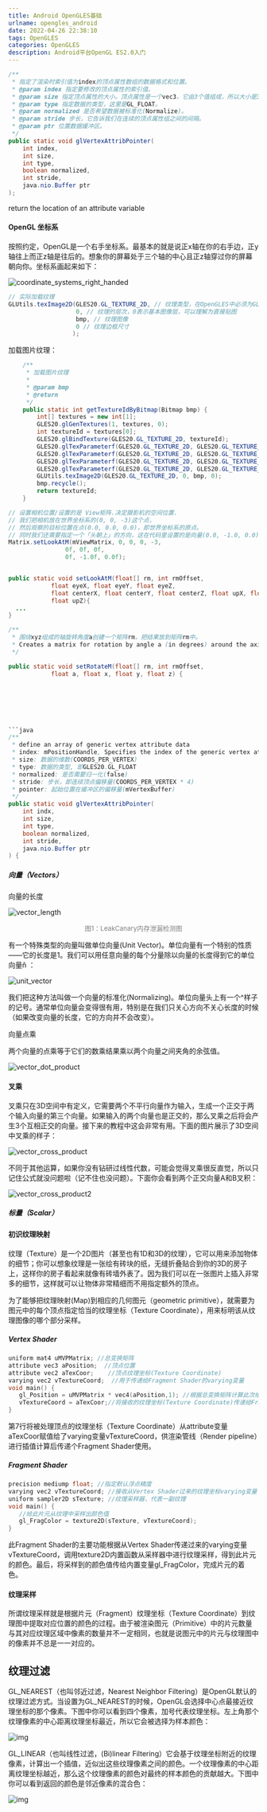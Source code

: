 ```yaml
---
title: Android OpenGLES基础
urlname: opengles_android
date: 2022-04-26 22:38:10
tags: OpenGLES
categories: OpenGLES
description: Android平台OpenGL ES2.0入门
---
```


```java
/**
 * 指定了渲染时索引值为index的顶点属性数组的数据格式和位置。
 * @param index 指定要修改的顶点属性的索引值。
 * @param size 指定顶点属性的大小。顶点属性是一个vec3，它由3个值组成，所以大小是3。
 * @param type 指定数据的类型，这里是GL_FLOAT。
 * @param normalized 是否希望数据被标准化(Normalize)。
 * @param stride 步长，它告诉我们在连续的顶点属性组之间的间隔。
 * @param ptr 位置数据缓冲区。
 */
public static void glVertexAttribPointer(
    int index,
    int size,
    int type,
    boolean normalized,
    int stride,
    java.nio.Buffer ptr
);
```

return the location of an attribute variable

#### OpenGL 坐标系

按照约定，OpenGL是一个右手坐标系。最基本的就是说正x轴在你的右手边，正y轴往上而正z轴是往后的。想象你的屏幕处于三个轴的中心且正z轴穿过你的屏幕朝向你。坐标系画起来如下：

![coordinate_systems_right_handed](http://learnopengl.com/img/getting-started/coordinate_systems_right_handed.png)



```java
// 实际加载纹理
GLUtils.texImage2D(GLES20.GL_TEXTURE_2D, // 纹理类型，在OpenGLES中必须为GL10.GL_TEXTURE_2D
                   0, // 纹理的层次，0表示基本图像层，可以理解为直接贴图
                   bmp, // 纹理图像
                   0 // 纹理边框尺寸
                  );
```



加载图片纹理：

```java
    /**
     * 加载图片纹理
     *
     * @param bmp
     * @return
     */
    public static int getTextureIdByBitmap(Bitmap bmp) {
        int[] textures = new int[1];
        GLES20.glGenTextures(1, textures, 0);
        int textureId = textures[0];
        GLES20.glBindTexture(GLES20.GL_TEXTURE_2D, textureId);
        GLES20.glTexParameterf(GLES20.GL_TEXTURE_2D, GLES20.GL_TEXTURE_MIN_FILTER, GLES20.GL_NEAREST);
        GLES20.glTexParameterf(GLES20.GL_TEXTURE_2D, GLES20.GL_TEXTURE_MAG_FILTER, GLES20.GL_LINEAR);
        GLES20.glTexParameterf(GLES20.GL_TEXTURE_2D, GLES20.GL_TEXTURE_WRAP_S, GLES20.GL_CLAMP_TO_EDGE);
        GLES20.glTexParameterf(GLES20.GL_TEXTURE_2D, GLES20.GL_TEXTURE_WRAP_T, GLES20.GL_CLAMP_TO_EDGE);
        GLUtils.texImage2D(GLES20.GL_TEXTURE_2D, 0, bmp, 0);
        bmp.recycle();
        return textureId;
    }
```



```java
// 设置相机位置/设置的是 View矩阵.决定摄影机的空间位置.
// 我们把相机放在世界坐标系的(0, 0, -3)这个点，
// 然后观察的目标位置在点(0.0, 0.0, 0.0)，即世界坐标系的原点。
// 同时我们还需要指定一个「头朝上」的方向，这在代码里设置的是向量(0.0, -1.0, 0.0)指向「上」的方向。
Matrix.setLookAtM(mViewMatrix, 0, 0, 0, -3,
                0f, 0f, 0f,
                0f, -1.0f, 0.0f);


public static void setLookAtM(float[] rm, int rmOffset,
            float eyeX, float eyeY, float eyeZ,
            float centerX, float centerY, float centerZ, float upX, float upY,
            float upZ){
  ...
}
```

```java
/**
 * 围绕xyz组成的轴旋转角度a创建一个矩阵rm，把结果放到矩阵rm中。
 * Creates a matrix for rotation by angle a (in degrees) around the axis (x, y, z).
 */

public static void setRotateM(float[] rm, int rmOffset,
            float a, float x, float y, float z) {
```



```java






```java
/**
 * define an array of generic vertex attribute data
 * index: mPositionHandle, Specifies the index of the generic vertex attribute to be modified.
 * size: 数据的维数(COORDS_PER_VERTEX)
 * type: 数据的类型, 即GLES20.GL_FLOAT
 * normalized: 是否需要归一化(false)
 * stride: 步长，即连续顶点偏移量(COORDS_PER_VERTEX * 4)
 * pointer: 起始位置在缓冲区的偏移量(mVertexBuffer)
 */
public static void glVertexAttribPointer(
    int indx,
    int size,
    int type,
    boolean normalized,
    int stride,
    java.nio.Buffer ptr
) {
```



##### 向量（Vectors）

向量的长度

![vector_length](/images/vector_length.png)

<center><font size=2  color=gray>图1：LeakCanary内存泄漏检测图</font></center>

有一个特殊类型的向量叫做单位向量(Unit Vector)。单位向量有一个特别的性质——它的长度是1。我们可以用任意向量的每个分量除以向量的长度得到它的单位向量n̂ ：

![unit_vector](/images/unit_vector.png)

我们把这种方法叫做一个向量的标准化(Normalizing)。单位向量头上有一个^样子的记号。通常单位向量会变得很有用，特别是在我们只关心方向不关心长度的时候（如果改变向量的长度，它的方向并不会改变）。



向量点乘

两个向量的点乘等于它们的数乘结果乘以两个向量之间夹角的余弦值。

![vector_dot_product](/images/vector_dot_product.png)

#### 叉乘

叉乘只在3D空间中有定义，它需要两个不平行向量作为输入，生成一个正交于两个输入向量的第三个向量。如果输入的两个向量也是正交的，那么叉乘之后将会产生3个互相正交的向量。接下来的教程中这会非常有用。下面的图片展示了3D空间中叉乘的样子：

![vector_cross_product](/images/vector_cross_product1.png)

不同于其他运算，如果你没有钻研过线性代数，可能会觉得叉乘很反直觉，所以只记住公式就没问题啦（记不住也没问题）。下面你会看到两个正交向量A和B叉积：

![vector_cross_product2](/images/vector_cross_product2.png)

####

##### 标量（Scalar）







#### 初识纹理映射

纹理（Texture）是一个2D图片（甚至也有1D和3D的纹理），它可以用来添加物体的细节；你可以想象纹理是一张绘有砖块的纸，无缝折叠贴合到你的3D的房子上，这样你的房子看起来就像有砖墙外表了。因为我们可以在一张图片上插入非常多的细节，这样就可以让物体非常精细而不用指定额外的顶点。

为了能够把纹理映射(Map)到相应的几何图元（geometric primitive），就需要为图元中的每个顶点指定恰当的纹理坐标（Texture Coordinate），用来标明该从纹理图像的哪个部分采样。



##### Vertex Shader

 ```c
 uniform mat4 uMVPMatrix; //总变换矩阵
 attribute vec3 aPosition;  //顶点位置
 attribute vec2 aTexCoor;    //顶点纹理坐标(Texture Coordinate)
 varying vec2 vTextureCoord;  //用于传递给Fragment Shader的varying变量
 void main() { 
    gl_Position = uMVPMatrix * vec4(aPosition,1); //根据总变换矩阵计算此次绘制此顶点位置
    vTextureCoord = aTexCoor;//将接收的纹理坐标(Texture Coordinate)传递给Fragment Shader
 }   
 ```

第7行将被处理顶点的纹理坐标（Texture Coordinate）从attribute变量aTexCoor赋值给了varying变量vTextureCoord，供渲染管线（Render pipeline）进行插值计算后传递个Fragment Shader使用。



##### Fragment Shader

```C
precision mediump float; //指定默认浮点精度
varying vec2 vTextureCoord; //接收从Vertex Shader过来的纹理坐标varying变量
uniform sampler2D sTexture; //纹理采样器，代表一副纹理
void main() {           
   //给此片元从纹理中采样出颜色值            
   gl_FragColor = texture2D(sTexture, vTextureCoord); 
}              
```

此Fragment Shader的主要功能根据从Vertex Shader传递过来的varying变量vTextureCoord，调用texture2D内置函数从采样器中进行纹理采样，得到此片元的颜色。最后，将采样到的颜色值传给内置变量gl_FragColor，完成片元的着色。











#### 纹理采样

所谓纹理采样就是根据片元（Fragment）纹理坐标（Texture Coordinate）到纹理图中提取对应位置的颜色的过程。由于被渲染图元（Primitive）中的片元数量与其对应纹理区域中像素的数量并不一定相同，也就是说图元中的片元与纹理图中的像素并不总是一一对应的。





## 纹理过滤

GL_NEAREST（也叫邻近过滤，Nearest Neighbor Filtering）是OpenGL默认的纹理过滤方式。当设置为GL_NEAREST的时候，OpenGL会选择中心点最接近纹理坐标的那个像素。下图中你可以看到四个像素，加号代表纹理坐标。左上角那个纹理像素的中心距离纹理坐标最近，所以它会被选择为样本颜色：

![img](https://learnopengl-cn.readthedocs.io/zh/latest/img/01/06/filter_nearest.png)

GL_LINEAR（也叫线性过滤，(Bi)linear Filtering）它会基于纹理坐标附近的纹理像素，计算出一个插值，近似出这些纹理像素之间的颜色。一个纹理像素的中心距离纹理坐标越近，那么这个纹理像素的颜色对最终的样本颜色的贡献越大。下图中你可以看到返回的颜色是邻近像素的混合色：

![img](https://learnopengl-cn.readthedocs.io/zh/latest/img/01/06/filter_linear.png)
